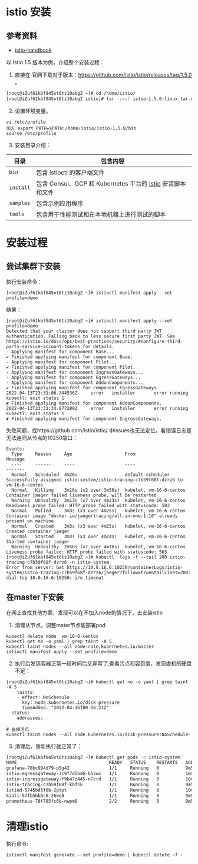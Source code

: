 # istio 安装

## 参考资料

* [istio-handbook](https://www.servicemesher.com/istio-handbook/practice/setup-istio.html)

以 Istio 1.5 版本为例，介绍整个安装过程：

1. 直接在 官网下载对于版本：https://github.com/istio/istio/releases/tag/1.5.0 。

```bash
[root@iZuf61kbf845xt6tz10abgZ ~]# cd /home/istio/
[root@iZuf61kbf845xt6tz10abgZ istio]# tar -zxvf istio-1.5.0-linux.tar.gz
```

2. 设置环境变量。

```
vi /etc/profile
加入 export PATH=$PATH:/home/istio/istio-1.5.0/bin
source /etc/profile
```

3. 安装目录介绍：

| 目录      | 包含内容                                                     |
| --------- | ------------------------------------------------------------ |
| `bin`     | 包含 istioctl 的客户端文件                                   |
| `install` | 包含 Consul、GCP 和 Kubernetes 平台的 [Istio](https://www.servicemesher.com/istio-handbook/GLOSSARY.html#istio) 安装脚本和文件 |
| `samples` | 包含示例应用程序                                             |
| `tools`   | 包含用于性能测试和在本地机器上进行测试的脚本                 |

# 安装过程

## 尝试集群下安装

执行安装命令：

```
[root@iZuf61kbf845xt6tz10abgZ ~]# istioctl manifest apply --set profile=demo
```

结果：

```
[root@iZuf61kbf845xt6tz10abgZ ~]# istioctl manifest apply --set profile=demo
Detected that your cluster does not support third party JWT authentication. Falling back to less secure first party JWT. See https://istio.io/docs/ops/best-practices/security/#configure-third-party-service-account-tokens for details.
- Applying manifest for component Base...
✔ Finished applying manifest for component Base.
- Applying manifest for component Pilot...
✔ Finished applying manifest for component Pilot.
- Applying manifest for component IngressGateways...
- Applying manifest for component EgressGateways...
- Applying manifest for component AddonComponents...
✔ Finished applying manifest for component EgressGateways.
2022-04-13T23:31:06.344536Z     error   installer       error running kubectl: exit status 1
✘ Finished applying manifest for component AddonComponents.
2022-04-13T23:31:34.877288Z     error   installer       error running kubectl: exit status 1
✘ Finished applying manifest for component IngressGateways.
```

失败问题，找https://github.com/istio/istio/ 中issues也无法定位，看错误日志是无法连同从节点的10250端口：

```
Events:
  Type     Reason     Age                    From                     Message
  ----     ------     ----                   ----                     -------
  Normal   Scheduled  4m26s                  default-scheduler        Successfully assigned istio-system/istio-tracing-c7b59f68f-dzrz6 to vm-16-6-centos
  Normal   Killing    3m16s (x2 over 3m56s)  kubelet, vm-16-6-centos  Container jaeger failed liveness probe, will be restarted
  Warning  Unhealthy  3m13s (x7 over 4m23s)  kubelet, vm-16-6-centos  Readiness probe failed: HTTP probe failed with statuscode: 503
  Normal   Pulled     3m3s (x3 over 4m25s)   kubelet, vm-16-6-centos  Container image "docker.io/jaegertracing/all-in-one:1.16" already present on machine
  Normal   Created    3m3s (x3 over 4m25s)   kubelet, vm-16-6-centos  Created container jaeger
  Normal   Started    3m3s (x3 over 4m24s)   kubelet, vm-16-6-centos  Started container jaeger
  Warning  Unhealthy  2m56s (x7 over 4m16s)  kubelet, vm-16-6-centos  Liveness probe failed: HTTP probe failed with statuscode: 503
[root@iZuf61kbf845xt6tz10abgZ ~]# kubectl  logs -f --tail 200 istio-tracing-c7b59f68f-dzrz6 -n istio-system
Error from server: Get https://10.0.16.6:10250/containerLogs/istio-system/istio-tracing-c7b59f68f-dzrz6/jaeger?follow=true&tailLines=200: dial tcp 10.0.16.6:10250: i/o timeout
```

## 在master下安装

在网上查找其他方案，发现可以在不加入node的情况下，去安装istio

1. 清理从节点，调整mater节点能部署pod

```
kubectl delete node  vm-16-6-centos
kubectl get no -o yaml | grep taint -A 5
kubectl taint nodes --all node-role.kubernetes.io/master
istioctl manifest apply --set profile=demo
```

2. 执行后发现容器正常一段时间后又异常了,查看污点和容忍度，发现虚机的硬盘不足：

```
[root@iZuf61kbf845xt6tz10abgZ ~]# kubectl get no -o yaml | grep taint -A 5
    taints:
    - effect: NoSchedule
      key: node.kubernetes.io/disk-pressure
      timeAdded: "2022-04-16T00:56:21Z"
  status:
    addresses:
    
# 去掉污点
kubectl taint nodes --all node.kubernetes.io/disk-pressure:NoSchedule-
```

3. 清理后，重新执行就正常了：

```bash
[root@iZuf61kbf845xt6tz10abgZ ~]# kubectl get pods -n istio-system
NAME                                   READY   STATUS    RESTARTS   AGE
grafana-78bc994d79-p5g42               1/1     Running   0          9m56s
istio-egressgateway-7c9f7d5bd6-h5swx   1/1     Running   0          10m
istio-ingressgateway-f9b47d445-n7crd   1/1     Running   0          10m
istio-tracing-c7b59f68f-kbfsk          1/1     Running   0          9m56s
istiod-5745bd5f6b-2ptpt                1/1     Running   0          10m
kiali-57fb5bb5c6-26wq8                 1/1     Running   0          9m55s
prometheus-78f785fc6b-nwpm8            2/2     Running   0          9m55s
```

# 清理istio

执行命令:
```
istioctl manifest generate --set profile=demo | kubectl delete -f -
```
